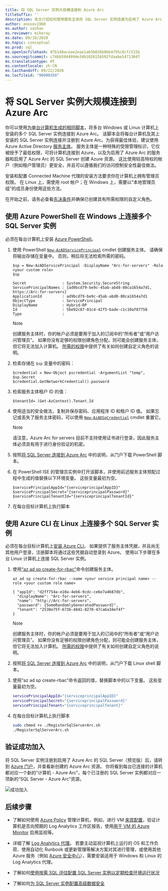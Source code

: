 ```yaml
---
title: 将 SQL Server 实例大规模连接到 Azure Arc
titleSuffix: ''
description: 本文介绍如何使用服务主体将 SQL Server 实例连接为启用了 Azure Arc 的 SQL Server（预览版）。
author: anosov1960
ms.author: sashan
ms.reviewer: mikeray
ms.date: 09/10/2020
ms.topic: conceptual
ms.prod: sql
ms.openlocfilehash: 07b140aceae2eae1a63b826b0bb4f95c8cfc515b
ms.sourcegitcommit: c74bb5944994e34b102615b592fdaabe54713047
ms.translationtype: HT
ms.contentlocale: zh-CN
ms.lasthandoff: 09/22/2020
ms.locfileid: "90990350"
---
```

# <a name="connect-sql-server-instances-to-azure-arc-at-scale"></a>将 SQL Server 实例大规模连接到 Azure Arc

你可以使用[为单台计算机生成的相同脚本](connect.md)，将多台 Windows 或 Linux 计算机上安装的多个 SQL Server 实例连接到 Azure Arc。 该脚本会将每台计算机及其上安装的 SQL Server 实例连接并注册到 Azure Arc。为获得最佳体验，建议使用 Azure Active Directory [服务主体](https://docs.microsoft.com/azure/active-directory/develop/app-objects-and-service-principals)。 服务主体是一种特殊的受限管理标识，它仅被授予了最低权限，可将计算机连接到 Azure，以及为启用了 Azure Arc 的服务器和启用了 Azure Arc 的 SQL Server 创建 Azure 资源。 这比使用较高特权的帐户（例如租户管理员）更安全，并且可以遵循我们的访问控制安全性最佳做法。  

安装和配置 Connected Machine 代理的安装方法要求你在计算机上拥有管理员权限。 在 Linux 上，需使用 root 帐户；在 Windows 上，需要以“本地管理员组”的成员身份使用这些方法。

在开始之前，请务必查看[先决条件](overview.md#prerequisites)并确保已创建具有所需权限的自定义角色。

## <a name="connecting-multiple-sql-server-instances-on-windows-using-azure-powershell"></a>使用 Azure PowerShell 在 Windows 上连接多个 SQL Server 实例

必须在每台计算机上安装 [Azure PowerShell](/powershell/azure/install-az-ps)。

1. 使用 PowerShell [`New-AzADServicePrincipal`](/powershell/module/az.resources/new-azadserviceprincipal) cmdlet 创建服务主体。 请确保将输出存储在变量中。 否则，稍后将无法检索所需的密码。

    ```azurepowershell-interactive
    $sp = New-AzADServicePrincipal -DisplayName "Arc-for-servers" -Role <your custom role>
    $sp
    ```

    ```output
    Secret                : System.Security.SecureString
    ServicePrincipalNames : {ad9bcd79-be9c-45ab-abd8-80ca1654a7d1, https://Arc-for-servers}
    ApplicationId         : ad9bcd79-be9c-45ab-abd8-80ca1654a7d1
    ObjectType            : ServicePrincipal
    DisplayName           : Hybrid-RP
    Id                    : 5be92c87-01c4-42f5-bade-c1c10af87758
    Type                  :
    ```

   > [!NOTE]
   > 创建服务主体时，你的帐户必须是要用于加入的订阅中的“所有者”或“用户访问管理员”。 如果你没有足够的权限创建角色分配，则可能会创建服务主体，但它将无法加入计算机。 [所需的权限](overview.md#required-permissions)中提供了有关如何创建自定义角色的说明。

2. 检索存储在 `$sp` 变量中的密码：

   ```azurepowershell-interactive
   $credential = New-Object pscredential -ArgumentList "temp", $sp.Secret
   $credential.GetNetworkCredential().password
   ```
3. 检索服务主体租户 ID 的值：
 
   ```azurepowershell-interactive
   $tenantId= (Get-AzContext).Tenant.Id
   ```
4. 使用适当的安全做法，复制并保存密码、应用程序 ID 和租户 ID 值。 如果忘记或丢失了服务主体密码，可以使用 [`New-AzADSpCredential`](/powershell/module/azurerm.resources/new-azurermadspcredential) cmdlet 重置它。

   > [!NOTE]
   > 请注意，Azure Arc for servers 目前不支持使用证书进行登录，因此服务主体必须具有用于进行身份验证的机密。

5. 按照[将 SQL Server 连接到 Azure Arc](connect.md) 中的说明，从门户下载 PowerShell 脚本。

6. 在 PowerShell ISE 的管理员实例中打开该脚本，并使用前述服务主体预配过程中生成的值替换以下环境变量。 这些变量最初为空。

   ```azurepowershell-interactive
   $servicePrincipalAppId="{serviceprincipalAppID}"
   $servicePrincipalSecret="{serviceprincipalPassword}"
   $servicePrincipalTenantId="{serviceprincipalTenantId}"
   ```

7. 在每台目标计算机上执行脚本

## <a name="connecting-multiple-sql-server-instances-on-linux-using-azure-cli"></a>使用 Azure CLI 在 Linux 上连接多个 SQL Server 实例

必须在每台目标计算机上[安装 Azure CLI](/cli/azure/install-azure-cli)。 如果提供了服务主体凭据，并且尚无其他用户登录，注册脚本将通过这些凭据自动登录到 Azure。 使用以下步骤在多台 Linux 计算机上连接 SQL Server 实例。

1. 使用[“az ad sp create-for-rbac”](/cli/azure/ad/sp.md#az_ad_sp_create_for_rbac)命令创建服务主体。 

   ```azurecli-interactive
   az ad sp create-for-rbac --name <your service principal name> --role <your custom role name>    
   ```

   ```output
   { "appId": "d2ff754a-e10a-4eb6-9cdc-ce6e7a4687db",
     "displayName": "Arc-for-servers",
     "name": "http://Arc-for-servers",
     "password": {SomeRandomlyGeneratedPassword}",
     "tenant": "2530e75f-673b-4841-8270-47ca6a34ef4f"
   }
   ```

   > [!NOTE]
   > 创建服务主体时，你的帐户必须是要用于加入的订阅中的“所有者”或“用户访问管理员”。 如果你没有足够的权限创建角色分配，则可能会创建服务主体，但它将无法加入计算机。 [所需的权限](overview.md#required-permissions)中提供了有关如何创建自定义角色的说明。

2. 按照[将 SQL Server 连接到 Azure Arc](connect.md) 中的说明，从门户下载 Linux shell 脚本。

3. 使用“az ad sp create-rbac”命令返回的值，替换脚本中的以下变量。 这些变量最初为空。

   ```bash
   servicePrincipalAppId="{serviceprincipalAppID}"
   servicePrincipalSecret="{serviceprincipalPassword}"
   servicePrincipalTenant="{serviceprincipalTenant}"
   ```

3. 在每台目标计算机上执行脚本
 
   ```bash
   sudo chmod +x ./RegisterSqlServerArc.sh
   ./RegisterSqlServerArc.sh
   ```

## <a name="validate-successful-onboarding"></a>验证成功加入

将 SQL Server 实例注册到启用了 Azure Arc 的 SQL Server（预览版）后，请转到 [Azure 门户](https://aka.ms/azureportal)，并查看新创建的 Azure Arc 资源。 你将看到每台已连接的计算机都对应一个新的“计算机 - Azure Arc”，每个已注册的 SQL Server 实例都对应一项新的“SQL Server - Azure Arc”资源。  

![成功加入](./media/join-at-scale/successful-onboard.png)

## <a name="next-steps"></a>后续步骤

- 了解如何使用 [Azure Policy](/azure/governance/policy/overview) 管理计算机，例如，进行 VM [来宾配置](/azure/governance/policy/concepts/guest-configuration)，验证计算机是否向预期的 Log Analytics 工作区报告，使用[用于 VM 的 Azure Monitor](/azure/azure-monitor/insights/vminsights-enable-policy) 启用监视等。

- 详细了解 [Log Analytics 代理](/azure/azure-monitor/platform/log-analytics-agent)。 若要主动监视计算机上运行的 OS 和工作负荷、使用自动化 Runbook 或更新管理等解决方案对其进行管理，或使用其他 Azure 服务（例如 [Azure 安全中心](/azure/security-center/security-center-intro)），需要安装适用于 Windows 和 Linux 的 Log Analytics 代理。

- 了解如何[使用按需 SQL 评估配置 SQL Server 实例以定期检查环境运行状况](assess.md)

- 了解如何[为 SQL Server 实例配置高级数据安全](configure-advanced-data-security.md)
